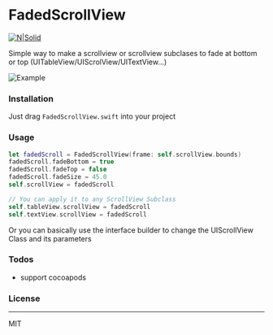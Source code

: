 # FadedScrollView

 [![N|Solid](https://img.shields.io/badge/Language-Swift%204.0-orange.svg)](https://nodesource.com/products/nsolid)

Simple way to make a scrollview or scrollview subclases to fade at bottom or top (UITableView/UIScrolView/UITextView...)

![Example](https://media.giphy.com/media/l3diWOgcpVxlA8X84/giphy.gif)

### Installation

Just drag `FadedScrollView.swift` into your project

### Usage

```swift
let fadedScroll = FadedScrollView(frame: self.scrollView.bounds)
fadedScroll.fadeBottom = true
fadedScroll.fadeTop = false
fadedScroll.fadeSize = 45.0
self.scrollView = fadedScroll

// You can apply it to any ScrollView Subclass
self.tableView.scrollView = fadedScroll
self.textView.scrollView = fadedScroll
```

Or you can basically use the interface builder to change the UIScrollView Class and its parameters
### Todos
 - support cocoapods

### License
----

MIT

